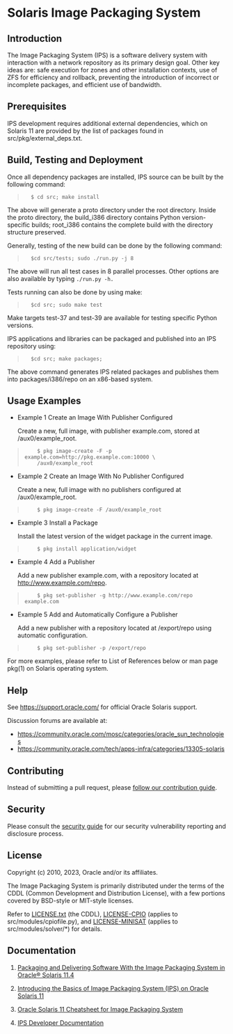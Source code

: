 # Solaris Image Packaging System

## Introduction

The Image Packaging System (IPS) is a software delivery system with interaction with a network repository as its primary design goal. Other key ideas are: safe execution for zones and other installation contexts, use of ZFS for efficiency and rollback, preventing the introduction of incorrect or incomplete packages, and efficient use of bandwidth.

## Prerequisites

IPS development requires additional external dependencies, which on Solaris 11 are provided by the list of packages found in src/pkg/external_deps.txt.

## Build, Testing and Deployment

Once all dependency packages are installed, IPS source can be built by the following command:
>       $ cd src; make install

The above will generate a proto directory under the root directory. Inside the proto directory, the build\_i386 directory contains Python version-specific builds; root\_i386 contains the complete build with the directory structure preserved.

Generally, testing of the new build can be done by the following command:
>       $cd src/tests; sudo ./run.py -j 8

The above will run all test cases in 8 parallel processes. Other options are also available by typing `./run.py -h.`

Tests running can also be done by using make:
>       $cd src; sudo make test

Make targets test-37 and test-39 are available for testing specific Python versions.

IPS applications and libraries can be packaged and published into an IPS repository using:
>       $cd src; make packages;

The above command generates IPS related packages and publishes them into packages/i386/repo on an x86-based system.

## Usage Examples

* Example 1 Create an Image With Publisher Configured

    Create a new, full image, with publisher example.com, stored at /aux0/example_root.

>         $ pkg image-create -F -p example.com=http://pkg.example.com:10000 \
>         /aux0/example_root

* Example 2 Create an Image With No Publisher Configured

    Create a new, full image with no publishers configured at /aux0/example_root.

>         $ pkg image-create -F /aux0/example_root

* Example 3 Install a Package

    Install the latest version of the widget package in the current image.

>         $ pkg install application/widget

* Example 4 Add a Publisher

    Add a new publisher example.com, with a repository located at http://www.example.com/repo.

>         $ pkg set-publisher -g http://www.example.com/repo example.com

* Example 5 Add and Automatically Configure a Publisher

    Add a new publisher with a repository located at /export/repo using automatic configuration.

>         $ pkg set-publisher -p /export/repo

For more examples, please refer to List of References below or man page pkg(1) on Solaris operating system.

## Help

See <https://support.oracle.com/> for official Oracle Solaris support.

Discussion forums are available at:
- <https://community.oracle.com/mosc/categories/oracle_sun_technologies>
- <https://community.oracle.com/tech/apps-infra/categories/13305-solaris>

## Contributing

Instead of submitting a pull request, please
[follow our contribution guide](./CONTRIBUTING.md).

## Security

Please consult the [security guide](./SECURITY.md) for our
security vulnerability reporting and disclosure process.

## License

Copyright (c) 2010, 2023, Oracle and/or its affiliates.

The Image Packaging System is primarily distributed under the terms of the CDDL (Common Development and Distribution License), with a few portions covered by BSD-style or MIT-style licenses.

Refer to [LICENSE.txt](./LICENSE.txt) (the CDDL),
[LICENSE-CPIO](./LICENSE-CPIO) (applies to src/modules/cpiofile.py),
and [LICENSE-MINISAT](./LICENSE-MINISAT) (applies to src/modules/solver/*)
for details.

## Documentation

1. [Packaging and Delivering Software With the Image Packaging System in Oracle&reg; Solaris 11.4](https://docs.oracle.com/cd/E37838_01/html/E61051/index.html)

2. [Introducing the Basics of Image Packaging System (IPS) on Oracle Solaris 11](https://www.oracle.com/technical-resources/articles/it-infrastructure/o11-083-ips-basics.html)

3. [Oracle Solaris 11 Cheatsheet for Image Packaging System](https://www.oracle.com/technetwork/server-storage/solaris11/documentation/ips-one-liners-032011-337775.pdf)

4. [IPS Developer Documentation](./doc)
